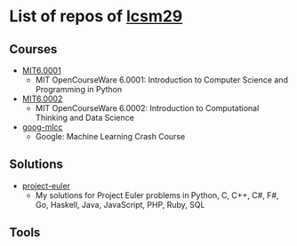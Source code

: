 # List of repos of [lcsm29](https://github.com/lcsm29)
## Courses
- [MIT6.0001](https://github.com/lcsm29/MIT6.0001)
  - MIT OpenCourseWare 6.0001: Introduction to Computer Science and Programming in Python
- [MIT6.0002](https://github.com/lcsm29/MIT6.0002)
  -  MIT OpenCourseWare 6.0002: Introduction to Computational Thinking and Data Science
- [goog-mlcc](https://github.com/lcsm29/goog-mlcc)
  - Google: Machine Learning Crash Course

## Solutions
- [project-euler](https://github.com/lcsm29/project-euler)
  - My solutions for Project Euler problems in Python, C, C++, C#, F#, Go, Haskell, Java, JavaScript, PHP, Ruby, SQL

## Tools
